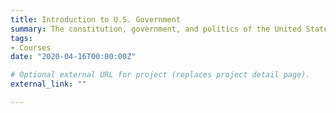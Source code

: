 ```yaml
---
title: Introduction to U.S. Government
summary: The constitution, government, and politics of the United States
tags:
- Courses
date: "2020-04-16T00:00:00Z"

# Optional external URL for project (replaces project detail page).
external_link: ""

---
```

